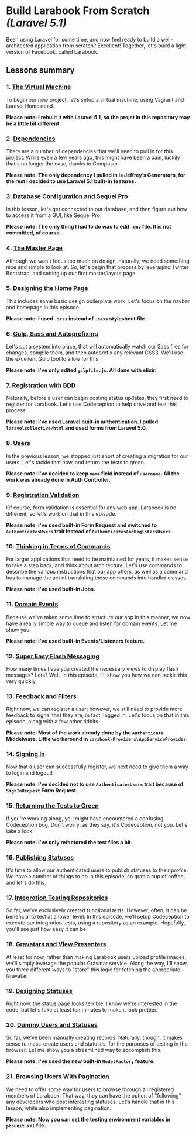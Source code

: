 # Build Larabook From Scratch *(Laravel 5.1)*

Been using Laravel for some time, and now feel ready to build a well-architected application from scratch? Excellent! Together, let's build a light version of Facebook, called Larabook.

## Lessons summary

### 1. [The Virtual Machine](https://laracasts.com/series/build-a-laravel-app-from-scratch/episodes/1)

To begin our new project, let's setup a virtual machine, using Vagrant and Laravel Homestead.

**Please note: I rebuilt it with Laravel 5.1, so the projet in this repository may be a little bit different**

### 2. [Dependencies](https://laracasts.com/series/build-a-laravel-app-from-scratch/episodes/2)

There are a number of dependencies that we'll need to pull in for this project. While even a few years ago, this might have been a pain, luckily that's no longer the case, thanks to Composer.

**Please note: The only dependency I pulled in is Jeffrey’s Generators, for the rest I decided to use Laravel 5.1 built-in features.**

### 3. [Database Configuration and Sequel Pro](https://laracasts.com/series/build-a-laravel-app-from-scratch/episodes/3)

In this lesson, let's get connected to our database, and then figure out how to access it from a GUI, like Sequel Pro.

**Please note: The only thing I had to do was to edit `.env` file. It is not committed, of course.**

### 4. [The Master Page](https://laracasts.com/series/build-a-laravel-app-from-scratch/episodes/4)

Although we won't focus too much on design, naturally, we need something nice and simple to look at. So, let's begin that process by leveraging Twitter Bootstrap, and setting up our first master/layout page.

### 5. [Designing the Home Page](https://laracasts.com/series/build-a-laravel-app-from-scratch/episodes/5)

This includes some basic design boilerplate work. Let's focus on the navbar and homepage in this episode.

**Please note: I used `.scss` instead of `.sass` stylesheet file.**

### 6. [Gulp, Sass and Autoprefixing](https://laracasts.com/series/build-a-laravel-app-from-scratch/episodes/6)

Let's put a system into place, that will automatically watch our Sass files for changes, compile them, and then autoprefix any relevant CSS3. We'll use the excellent Gulp tool to allow for this.

**Please note: I've only edited `gulpfile.js`. All done with elixir.**

### 7. [Registration with BDD](https://laracasts.com/series/build-a-laravel-app-from-scratch/episodes/7)

Naturally, before a user can begin posting status updates, they first need to register for Larabook. Let's use Codeception to help drive and test this process.

**Please note: I've used Laravel built-in authentication. I pulled `laravelcollective/html` and used forms from Laravel 5.0.**

### 8. [Users](https://laracasts.com/series/build-a-laravel-app-from-scratch/episodes/8)

In the previous lesson, we stopped just short of creating a migration for our users. Let's tackle that now, and return the tests to green.

**Please note: I've decided to keep `name` field instead of `username`. All the work was already done in Auth Controller.**

### 9. [Registration Validation](https://laracasts.com/series/build-a-laravel-app-from-scratch/episodes/9)

Of course, form validation is essential for any web app. Larabook is no different; so let's work on that in this episode.

**Please note: I've used built-in Form Request and switched to `AuthenticatesUsers` trait instead of `AuthenticatesAndRegistersUsers`.**

### 10. [Thinking in Terms of Commands](https://laracasts.com/series/build-a-laravel-app-from-scratch/episodes/10)

For larger applications that need to be maintained for years, it makes sense to take a step back, and think about architecture. Let's use commands to describe the various instructions that our app offers, as well as a command bus to manage the act of translating these commands into handler classes.

**Please note: I've used built-in Jobs.**

### 11. [Domain Events](https://laracasts.com/series/build-a-laravel-app-from-scratch/episodes/11)

Because we've taken some time to structure our app in this manner, we now have a really simple way to queue and listen for domain events. Let me show you.

**Please note: I've used built-in Events/Listeners feature.**

### 12. [Super Easy Flash Messaging](https://laracasts.com/series/build-a-laravel-app-from-scratch/episodes/12)

How many times have you created the necessary views to display flash messages? Lots? Well, in this episode, I'll show you how we can tackle this very quickly.

### 13. [Feedback and Filters](https://laracasts.com/series/build-a-laravel-app-from-scratch/episodes/13)

Right now, we can register a user; however, we still need to provide more feedback to signal that they are, in fact, logged in. Let's focus on that in this episode, along with a few other tidbits.

**Please note: Most of the work already done by the `Authenticate` Middelware. Little workaround in `Larabook\Providers\AppServiceProvider`.**

### 14. [Signing In](https://laracasts.com/series/build-a-laravel-app-from-scratch/episodes/14)

Now that a user can successfully register, we next need to give them a way to login and logout!

**Please note: I've decided not to use `AuthenticatesUsers` trait because of `SignInRequest` Form Request.**

### 15. [Returning the Tests to Green](https://laracasts.com/series/build-a-laravel-app-from-scratch/episodes/15)

If you're working along, you might have encountered a confusing Codeception bug. Don't worry: as they say, it's Codeception, not you. Let's take a look.

**Please note: I've only refactored the test files a bit.**

### 16. [Publishing Statuses](https://laracasts.com/series/build-a-laravel-app-from-scratch/episodes/16)

It's time to allow our authenticated users to publish statuses to their profile. We have a number of things to do in this episode, so grab a cup of coffee, and let's do this.

### 17. [Integration Testing Repositories](https://laracasts.com/series/build-a-laravel-app-from-scratch/episodes/17)

So far, we've exclusively created functional tests. However, often, it can be beneficial to test at a lower level. In this episode, we'll setup Codeception to execute our integration tests, using a repository as an example. Hopefully, you'll see just how easy it can be.

### 18. [Gravatars and View Presenters](https://laracasts.com/series/build-a-laravel-app-from-scratch/episodes/18)

At least for now, rather than making Larabook users upload profile images, we'll simply leverage the popular Gravatar service. Along the way, I'll show you three different ways to "store" this logic for fetching the appropriate Gravatar.

### 19. [Designing Statuses](https://laracasts.com/series/build-a-laravel-app-from-scratch/episodes/19)

Right now, the status page looks terrible. I know we're interested in the code, but let's take at least ten minutes to make it look prettier.

### 20. [Dummy Users and Statuses](https://laracasts.com/series/build-a-laravel-app-from-scratch/episodes/20)

So far, we've been manually creating records. Naturally, though, it makes sense to mass-create users and statuses, for the purposes of testing in the browser. Let me show you a streamlined way to accomplish this.

**Please note: I've used the new built-in `ModelFactory` feature.**

### 21. [Browsing Users With Pagination](https://laracasts.com/series/build-a-laravel-app-from-scratch/episodes/21)

We need to offer some way for users to browse through all registered members of Larabook. That way, they can have the option of "following" any developers who post interesting statuses. Let's handle that in this lesson, while also implementing pagination.

**Please note: Now you can set the testing environment variables in `phpunit.xml` file.**
